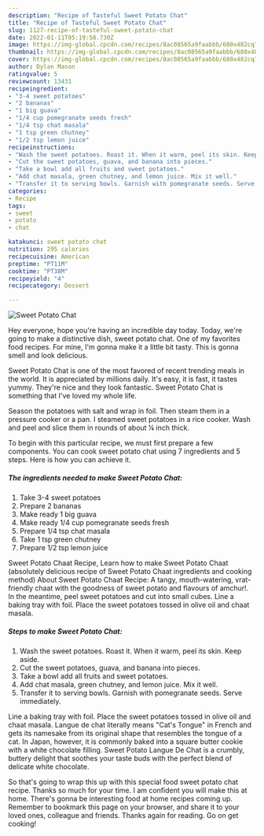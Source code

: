 ```yaml
---
description: "Recipe of Tasteful Sweet Potato Chat"
title: "Recipe of Tasteful Sweet Potato Chat"
slug: 1127-recipe-of-tasteful-sweet-potato-chat
date: 2022-01-11T05:19:58.730Z
image: https://img-global.cpcdn.com/recipes/8ac08565a9faabbb/680x482cq70/sweet-potato-chat-recipe-main-photo.jpg
thumbnail: https://img-global.cpcdn.com/recipes/8ac08565a9faabbb/680x482cq70/sweet-potato-chat-recipe-main-photo.jpg
cover: https://img-global.cpcdn.com/recipes/8ac08565a9faabbb/680x482cq70/sweet-potato-chat-recipe-main-photo.jpg
author: Dylan Mason
ratingvalue: 5
reviewcount: 13431
recipeingredient:
- "3-4 sweet potatoes"
- "2 bananas"
- "1 big guava"
- "1/4 cup pomegranate seeds fresh"
- "1/4 tsp chat masala"
- "1 tsp green chutney"
- "1/2 tsp lemon juice"
recipeinstructions:
- "Wash the sweet potatoes. Roast it. When it warm, peel its skin. Keep aside."
- "Cut the sweet potatoes, guava, and banana into pieces."
- "Take a bowl add all fruits and sweet potatoes."
- "Add chat masala, green chutney, and lemon juice. Mix it well."
- "Transfer it to serving bowls. Garnish with pomegranate seeds. Serve immediately."
categories:
- Recipe
tags:
- sweet
- potato
- chat

katakunci: sweet potato chat 
nutrition: 295 calories
recipecuisine: American
preptime: "PT11M"
cooktime: "PT38M"
recipeyield: "4"
recipecategory: Dessert

---
```



![Sweet Potato Chat](https://img-global.cpcdn.com/recipes/8ac08565a9faabbb/680x482cq70/sweet-potato-chat-recipe-main-photo.jpg)

Hey everyone, hope you're having an incredible day today. Today, we're going to make a distinctive dish, sweet potato chat. One of my favorites food recipes. For mine, I'm gonna make it a little bit tasty. This is gonna smell and look delicious.

Sweet Potato Chat is one of the most favored of recent trending meals in the world. It is appreciated by millions daily. It's easy, it is fast, it tastes yummy. They're nice and they look fantastic. Sweet Potato Chat is something that I've loved my whole life.

Season the potatoes with salt and wrap in foil. Then steam them in a pressure cooker or a pan. I steamed sweet potatoes in a rice cooker. Wash and peel and slice them in rounds of about ¼ inch thick.


To begin with this particular recipe, we must first prepare a few components. You can cook sweet potato chat using 7 ingredients and 5 steps. Here is how you can achieve it.

<!--inarticleads1-->

##### The ingredients needed to make Sweet Potato Chat:

1. Take 3-4 sweet potatoes
1. Prepare 2 bananas
1. Make ready 1 big guava
1. Make ready 1/4 cup pomegranate seeds fresh
1. Prepare 1/4 tsp chat masala
1. Take 1 tsp green chutney
1. Prepare 1/2 tsp lemon juice


Sweet Potato Chaat Recipe, Learn how to make Sweet Potato Chaat (absolutely delicious recipe of Sweet Potato Chaat ingredients and cooking method) About Sweet Potato Chaat Recipe: A tangy, mouth-watering, vrat-friendly chaat with the goodness of sweet potato and flavours of amchur!. In the meantime, peel sweet potatoes and cut into small cubes. Line a baking tray with foil. Place the sweet potatoes tossed in olive oil and chaat masala. 

<!--inarticleads2-->

##### Steps to make Sweet Potato Chat:

1. Wash the sweet potatoes. Roast it. When it warm, peel its skin. Keep aside.
1. Cut the sweet potatoes, guava, and banana into pieces.
1. Take a bowl add all fruits and sweet potatoes.
1. Add chat masala, green chutney, and lemon juice. Mix it well.
1. Transfer it to serving bowls. Garnish with pomegranate seeds. Serve immediately.


Line a baking tray with foil. Place the sweet potatoes tossed in olive oil and chaat masala. Langue de chat literally means &#34;Cat&#39;s Tongue&#34; in French and gets its namesake from its original shape that resembles the tongue of a cat. In Japan, however, it is commonly baked into a square butter cookie with a white chocolate filling. Sweet Potato Langue De Chat is a crumbly, buttery delight that soothes your taste buds with the perfect blend of delicate white chocolate. 

So that's going to wrap this up with this special food sweet potato chat recipe. Thanks so much for your time. I am confident you will make this at home. There's gonna be interesting food at home recipes coming up. Remember to bookmark this page on your browser, and share it to your loved ones, colleague and friends. Thanks again for reading. Go on get cooking!
